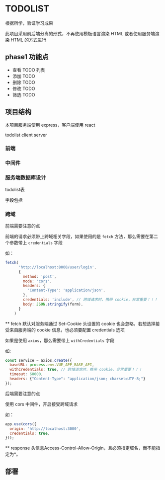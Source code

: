# TODOLIST

根据所学，验证学习成果

此项目采用前后端分离的形式，不再使用模板语言渲染 HTML 或者使用服务端渲染 HTML 的方式进行

## phase1 功能点

- 查看 TODO 列表
- 添加 TODO
- 删除 TODO
- 修改 TODO
- 筛选 TODO

## 项目结构

本项目服务端使用 express，客户端使用 react

todolist
  client
  server

### 前端

### 中间件

### 服务端数据库设计

todolist表

字段包括

### 跨域

前端需要注意的点

前端的请求必须带上跨域相关字段，如果使用的是 `fetch` 方法，那么需要在第二个参数带上 `credentials` 字段

如：

```js
fetch(
      'http://localhost:8000/user/login',
      {
        method: 'post',
        mode: 'cors',
        headers: {
          'Content-Type': 'application/json',
        },
        credentials: 'include', // 跨域请求时，携带 cookie，非常重要！！！
        body: JSON.stringify(form),
      }
    )
```

** fetch 默认对服务端通过 Set-Cookie 头设置的 cookie 也会忽略，若想选择接受来自服务端的 cookie 信息，也必须要配置 credentials 选项

如果是使用 `axios`，那么需要带上 `withCredentials` 字段

如:

```js
const service = axios.create({  
  baseURL: process.env.VUE_APP_BASE_API,
  withCredentials: true, // 跨域请求时，携带 cookie，非常重要！！！
  timeout: 60000,
  headers: {"Content-Type": "application/json; charset=UTF-8;"}
});
```

后端需要注意的点

使用 cors 中间件，开启接受跨域请求

如：

```js
app.use(cors({
  origin: 'http://localhost:3000',
  credentials: true,
}));
```

** response 头信息Access-Control-Allow-Origin，且必须指定域名，而不能指定为*。

## 部署

<!-- DEBUG=todolist:* npm start -->